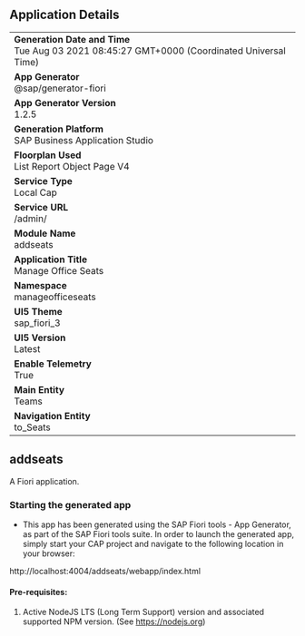 ## Application Details
|               |
| ------------- |
|**Generation Date and Time**<br>Tue Aug 03 2021 08:45:27 GMT+0000 (Coordinated Universal Time)|
|**App Generator**<br>@sap/generator-fiori|
|**App Generator Version**<br>1.2.5|
|**Generation Platform**<br>SAP Business Application Studio|
|**Floorplan Used**<br>List Report Object Page V4|
|**Service Type**<br>Local Cap|
|**Service URL**<br>/admin/
|**Module Name**<br>addseats|
|**Application Title**<br>Manage Office Seats|
|**Namespace**<br>manageofficeseats|
|**UI5 Theme**<br>sap_fiori_3|
|**UI5 Version**<br>Latest|
|**Enable Telemetry**<br>True|
|**Main Entity**<br>Teams|
|**Navigation Entity**<br>to_Seats|

## addseats

A Fiori application.

### Starting the generated app

-   This app has been generated using the SAP Fiori tools - App Generator, as part of the SAP Fiori tools suite.  In order to launch the generated app, simply start your CAP project and navigate to the following location in your browser:

http://localhost:4004/addseats/webapp/index.html

#### Pre-requisites:

1. Active NodeJS LTS (Long Term Support) version and associated supported NPM version.  (See https://nodejs.org)


